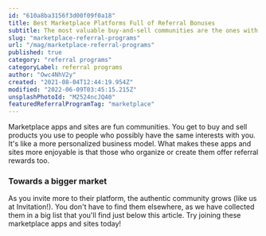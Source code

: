 ```yaml
---
id: "610a8ba3156f3d00f09f0a18"
title: Best Marketplace Platforms Full of Referral Bonuses
subtitle: The most valuable buy-and-sell communities are the ones with rewarding transactions!
slug: "marketplace-referral-programs"
url: "/mag/marketplace-referral-programs"
published: true
category: "referral programs"
categoryLabel: referral programs
author: "Owc4NhV2y"
created: "2021-08-04T12:44:19.954Z"
modified: "2022-06-09T03:45:15.215Z"
unsplashPhotoId: "M2524ncJQ40"
featuredReferralProgramTag: "marketplace"
---
```

Marketplace apps and sites are fun communities. You get to buy and sell products you use to people who possibly have the same interests with you. It's like a more personalized business model. What makes these apps and sites more enjoyable is that those who organize or create them offer referral rewards too.

### **Towards a bigger market**

As you invite more to their platform, the authentic community grows (like us at Invitation!). You don't have to find them elsewhere, as we have collected them in a big list that you'll find just below this article. Try joining these marketplace apps and sites today!